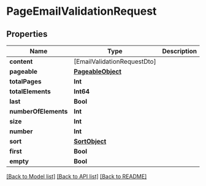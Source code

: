 # PageEmailValidationRequest

## Properties
Name | Type | Description | Notes
------------ | ------------- | ------------- | -------------
**content** | [EmailValidationRequestDto] |  | [optional] 
**pageable** | [**PageableObject**](PageableObject) |  | [optional] 
**totalPages** | **Int** |  | 
**totalElements** | **Int64** |  | 
**last** | **Bool** |  | [optional] 
**numberOfElements** | **Int** |  | [optional] 
**size** | **Int** |  | [optional] 
**number** | **Int** |  | [optional] 
**sort** | [**SortObject**](SortObject) |  | [optional] 
**first** | **Bool** |  | [optional] 
**empty** | **Bool** |  | [optional] 

[[Back to Model list]](../README#documentation-for-models) [[Back to API list]](../README#documentation-for-api-endpoints) [[Back to README]](../README)


